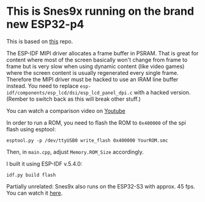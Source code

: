 # This is Snes9x running on the brand new ESP32-p4

This is based on [this](https://github.com/ducalex/retro-go/) repo.

The ESP-IDF MIPI driver allocates a frame buffer in PSRAM. That is great for content where most of the screen basically won't change from frame to frame but is very slow when using dynamic content (like video games) where the screen content is usually regenerated every single frame.
Therefore the MIPI driver must be hacked to use an IRAM line buffer instead. You need to replace `esp-idf/components/esp_lcd/dsi/esp_lcd_panel_dpi.c` with a hacked version. (Rember to switch back as this will break other stuff.)

You can watch a comparison video on [Youtube](https://youtu.be/osw1QMM4Avs)

In order to run a ROM, you need to flash the ROM to `0x400000` of the spi flash using esptool:

`esptool.py -p /dev/ttyUSB0 write_flash 0x400000 YourROM.smc`

Then, in `main.cpp`, adjust `Memory.ROM_Size` accordingly. 

I built it using ESP-IDF v.5.4.0:

`idf.py build flash`

Partially unrelated: Snes9x also runs on the ESP32-S3 with approx. 45 fps. You can watch it [here](https://www.youtube.com/watch?v=lVLDIexSZ18).